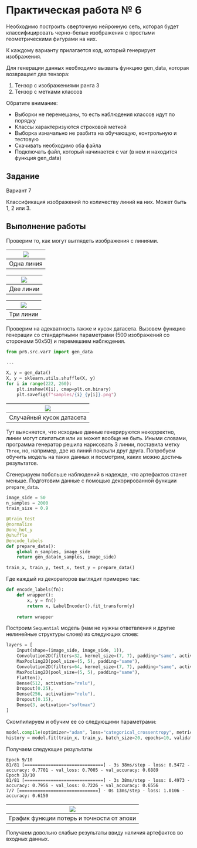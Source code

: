 # Практическая работа № 6
Необходимо построить сверточную нейронную сеть, 
которая будет классифицировать черно-белые изображения с 
простыми геометрическими фигурами на них.

К каждому варианту прилагается код, который генерирует изображения.

Для генерации данных необходимо вызвать функцию gen_data, которая возвращает два тензора:

1. Тензор с изображениями ранга 3
1. Тензор с метками классов

Обратите внимание:

* Выборки не перемешаны, то есть наблюдения классов идут по порядку
* Классы характеризуются строковой меткой
* Выборка изначально не разбита на обучающую, контрольную и тестовую
* Скачивать необходимо оба файла
* Подключать файл, который начинается с var (в нем и находится функция gen_data)

## Задание

Вариант 7

Классификация изображений по количеству линий на них. Может быть 1, 2 или 3.

## Выполнение работы

Проверим то, как могут выглядеть изображения с линиями.

| ![](images/example1.png) |
|:---:|
|Одна линия|

| ![](images/example2.png) |
|:---:|
|Две линии|

| ![](images/example3.png) |
|:---:|
|Три линии|

Проверим на адекватность также и кусок датасета.
Вызовем функцию генерации со стандартными параметрами (500 изображений со сторонами
50х50) и перемешаем наблюдения.

```python
from pr6.src.var7 import gen_data

...

X, y = gen_data()
X, y = sklearn.utils.shuffle(X, y)
for i in range(222, 260):
    plt.imshow(X[i], cmap=plt.cm.binary)
    plt.savefig(f"samples/{i}_{y[i]}.png")
```

| ![](images/bug.png) |
|:---:|
|Случайный кусок датасета|

Тут выясняется, что исходные данные генерируются некорректно, линии могут слипаться или их может вообще
не быть.
Иными словами, программа генератор решила нарисовать 3 линии, поставила метку `Three`, но, например, две из линий
покрыли друг друга.
Попробуем обучить модель на таких данных и посмотрим, каких можно достичь результатов.

Сгенерируем побольше наблюдений в надежде, что 
артефактов станет меньше. 
Подготовим данные с помощью декорированной функции `prepare_data`.
```python
image_side = 50
n_samples = 2000
train_size = 0.9

@train_test
@normalize
@one_hot_y
@shuffle
@encode_labels
def prepare_data():
    global n_samples, image_side
    return gen_data(n_samples, image_side)

train_x, train_y, test_x, test_y = prepare_data()
```

Где каждый из декораторов выглядит примерно так:
```python
def encode_labels(fn):
    def wrapper():
        x, y = fn()
        return x, LabelEncoder().fit_transform(y)
    
    return wrapper
```

Построим `Sequential` модель (нам не нужны ответвления и другие нелинейные структуры слоев)
из следующих слоев:
```python
layers = [
    Input(shape=(image_side, image_side, 1)),
    Convolution2D(filters=32, kernel_size=(7, 7), padding="same", activation="relu"),
    MaxPooling2D(pool_size=(5, 5), padding="same"),
    Convolution2D(filters=64, kernel_size=(7, 7), padding="same", activation="relu"),
    MaxPooling2D(pool_size=(5, 5), padding="same"),
    Flatten(),
    Dense(512, activation="relu"),
    Dropout(0.25),
    Dense(256, activation="relu"),
    Dropout(0.15),
    Dense(3, activation="softmax")
]
```

Скомпилируем и обучим ее со следующими параметрами:
```python
model.compile(optimizer="adam", loss="categorical_crossentropy", metrics=["accuracy"])
history = model.fit(train_x, train_y, batch_size=20, epochs=10, validation_split=0.1)
```

Получаем следующие результаты
```
Epoch 9/10
81/81 [==============================] - 3s 38ms/step - loss: 0.5472 - accuracy: 0.7701 - val_loss: 0.7005 - val_accuracy: 0.6889
Epoch 10/10
81/81 [==============================] - 3s 38ms/step - loss: 0.4973 - accuracy: 0.7956 - val_loss: 0.7226 - val_accuracy: 0.6556
7/7 [==============================] - 0s 13ms/step - loss: 1.0106 - accuracy: 0.6150
```

| ![](images/accuracy_plot.png) |
|:---:|
|График функции потерь и точности от эпохи|

Получаем довольно слабые результаты ввиду наличия
артефактов во входных данных.